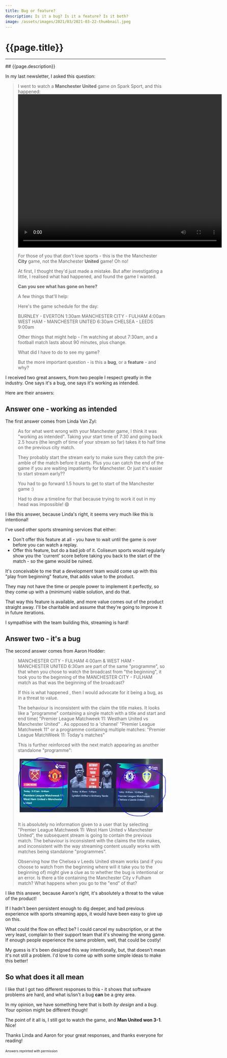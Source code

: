 ```yaml
---
title: Bug or feature?
description: Is it a bug? Is it a feature? Is it both?
image: /assets/images/2021/03/2021-03-22-thumbnail.jpeg
---
```

# {{page.title}}
<hr/>
## {{page.description}}

In my last newsletter, I asked this question:

> I went to watch a **Manchester United** game on Spark Sport, and this happened:<video width="640" height="480" controls><source src="/assets/images/experimental/IMG_3652b.mp4" type="video/mp4"></video>
> 
>
> For those of you that don't love sports - this is the the Manchester **City** game, not the Manchester **United** game! Oh no!
>
> 
>
> At first, I thought they'd just made a mistake. But after investigating a little, I realised what had happened, and found the game I wanted.
>
> **Can you see what has gone on here?**
>
> A few things that'll help:
>
> Here's the game schedule for the day:
>
> BURNLEY - EVERTON 1:30am
> MANCHESTER CITY - FULHAM 4:00am
> WEST HAM - MANCHESTER UNITED 6:30am
> CHELSEA - LEEDS 9:00am
>
> Other things that might help - I'm watching at about 7:30am, and a football match lasts about 90 minutes, plus change.
>
> What did I have to do to see my game?
>
> But the more important question - is this a **bug**, or a **feature** - and why?

I received two great answers, from two people I respect greatly in the industry. One says it's a bug, one says it's working as intended.

Here are their answers:

## Answer one - working as intended

The first answer comes from Linda Van Zyl:

> As for what went wrong with your Manchester game, I think it was "working as intended". Taking your start time of 7:30 and going back 2.5 hours (the length of time of your stream so far) takes it to half time on the previous city match.
>
> They probably start the stream early to make sure they catch the pre-amble of the match before it starts. Plus you can catch the end of the game if you are waiting impatiently for Manchester. Or just it's easier to start stream early??
>
> You had to go forward 1.5 hours to get to start of the Manchester game :)
>
> Had to draw a timeline for that because trying to work it out in my head was impossible! 😄


I like this answer, because Linda's right, it seems very much like this is intentional!

I've used other sports streaming services that either:

* Don't offer this feature at all - you have to wait until the game is over before you can watch a replay.
* Offer this feature, but do a bad job of it. Coliseum sports would regularly show you the 'current' score before taking you back to the start of the match - so the game would be ruined.

It's conceivable to me that a development team would come up with this "play from beginning" feature, that adds value to the product.

They may not have the time or people power to implement it perfectly, so they come up with a (minimum) viable solution, and do that.

That way this feature is available, and more value comes out of the product straight away. I'll be charitable and assume that they're going to improve it in future iterations.

I sympathise with the team building this, streaming is hard!

## Answer two - it's a bug

The second answer comes from Aaron Hodder:

> MANCHESTER CITY - FULHAM 4:00am & WEST HAM - MANCHESTER UNITED 6:30am are part of the same "programme", so that when you chose to watch the broadcast from "the beginning", it took you to the beginning of the MANCHESTER CITY - FULHAM match as that was the beginning of the broadcast?
>
> If this is what happened , then I would advocate for it being a bug, as in a threat to value. 
>
> The behaviour is inconsistent with the claim the title makes. It looks like a "programme" containing a single match with a title and start and end time( "Premier League Matchweek 11: Westham United vs Manchester United" . As opposed to a 'channel' "Premier League Matchweek 11" or a programme containing multiple matches: "Premier League MatchWeek 11: Today's matches"
>
> This is further reinforced with the next match appearing as another standalone "programme":
>
> <img src="/assets/images/2021/03/2021-03-22-aaron.png">
>
> It is absolutely no information given to a user that by selecting "Premier League Matchweek 11: West Ham United v Manchester United", the subsequent stream is going to contain the previous match. The behaviour is inconsistent with the claims the title makes, and inconsistent with the way streaming content usually works with matches being standalone "programmes".
>
> Observing how the Chelsea v Leeds United stream works (and if you choose to watch from the beginning where will it take you to the beginning of) might give a clue as to whether the bug is intentional or an error. Is there a tile containing the Manchester City v Fulham match? What happens when you go to the "end" of that?

I like this answer, because Aaron's right, it's absolutely a threat to the value of the product!

If I hadn't been persistent enough to dig deeper, and had previous experience with sports streaming apps, it would have been easy to give up on this.

What could the flow on effect be? I could cancel my subscription, or at the very least, complain to their support team that it's showing the wrong game. If enough people experience the same problem, well, that could be costly!

My guess is it's been designed this way intentionally, but, that doesn't mean it's not still a problem. I'd love to come up with some simple ideas to make this better!

## So what does it all mean

I like that I got two different responses to this - it shows that software problems are hard, and what is/isn't a bug **can** be a grey area.

In my opinion, we have something here that is both _by design_ and a _bug_. Your opinion might be different though!

The point of it all is, I still got to watch the game, and **Man United won 3-1**. Nice!

Thanks Linda and Aaron for your great responses, and thanks everyone for reading!

<span style="font-size: 10px;">Answers reprinted with permission</span>